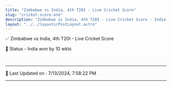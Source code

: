 ```yaml
---
title: "Zimbabwe vs India, 4th T20I - Live Cricket Score"
slug: "cricket-score-one"
description: "Zimbabwe vs India, 4th T20I - Live Cricket Score - India won by 10 wkts."
layout: "../../layouts/PostLayout.astro"
--- 
```


✅ Zimbabwe vs India, 4th T20I - Live Cricket Score

📑 Status - India won by 10 wkts

<br />

***

📝 Last Updated on : 7/13/2024, 7:58:22 PM

***

